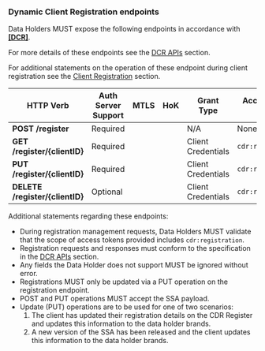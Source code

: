 ### Dynamic Client Registration endpoints

Data Holders MUST expose the following endpoints in accordance with **[[DCR]](#nref-DCR)**.

For more details of these endpoints see the [DCR APIs](#dcr-apis) section.

For additional statements on the operation of these endpoint during client registration see the [Client Registration](#client-registration) section.



| HTTP Verb | Auth Server Support | MTLS | HoK | Grant Type | Access Token Scope
|--------------|-------|:-------:|:-------:|------|-----------------------------------------------------------------------------
|**POST /register**| Required | <i class="icon-check"></i> | | N/A | None
|**GET /register/{clientID}**| Required | <i class="icon-check"></i> | <i class="icon-check"></i> | Client Credentials | `cdr:registration`
|**PUT /register/{clientID}**| Required | <i class="icon-check"></i> | <i class="icon-check"></i> | Client Credentials | `cdr:registration`
|**DELETE /register/{clientID}**| Optional | <i class="icon-check"></i> | <i class="icon-check"></i> | Client Credentials | `cdr:registration`

Additional statements regarding these endpoints:

* During registration management requests, Data Holders MUST validate that the scope of access tokens provided includes `cdr:registration`.
* Registration requests and responses must conform to the specification in the [DCR APIs](#dcr-apis) section.
* Any fields the Data Holder does not support MUST be ignored without error.
* Registrations MUST only be updated via a PUT operation on the registration endpoint.
* POST and PUT operations MUST accept the SSA payload.
* Update (PUT) operations are to be used for one of two scenarios:
  1. The client has updated their registration details on the CDR Register and updates this information to the data holder brands.
  2. A new version of the SSA has been released and the client updates this information to the data holder brands.
